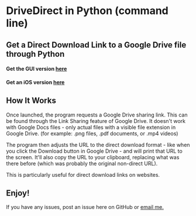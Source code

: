 # DriveDirect in Python (command line)
## Get a Direct Download Link to a Google Drive file through Python

#### Get the GUI version [here](https://github.com/ThisIsNoahEvans/DriveDirect-GUI)
#### Get an iOS version [here](https://apps.apple.com/gb/app/drivedirect-for-google-drive/id1508891955)

## How It Works
Once launched, the program requests a Google Drive sharing link. This can be found through the Link Sharing feature of Google Drive. It doesn't work with Google Docs files - only actual files with a visible file extension in Google Drive. (for example: .png files, .pdf documents, or .mp4 videos)

The program then adjusts the URL to the direct download format - like when you click the Download button in Google Drive - and will print that URL to the screen. It'll also copy the URL to your clipboard, replacing what was there before (which was probably the original non-direct URL).

This is particularly useful for direct download links on websites.

## Enjoy!
If you have any issues, post an issue here on GitHub or [email me.](mailto:drivedirect@itsnoahevans.co.uk)
